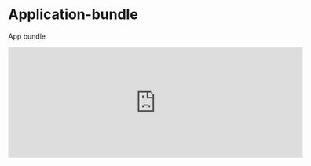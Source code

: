 # Application-bundle
App bundle
<iframe src="https://github.com/sponsors/CEEANPROJEC/card" title="Sponsor CEEANPROJEC" height="225" width="600" style="border: 0;"></iframe>
